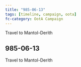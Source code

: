 ```yaml
---
title: "985-06-13"
tags: [timeline, campaign, oota]
fc-category: OotA Campaign
---
```

<span class='ob-timelines'
	data-date='985-06-13-00'
	data-title='Campaign: NAGA Adventures'
	data-class='orange'> Travel to Mantol-Derith </span>
## 985-06-13
Travel to Mantol-Derith
